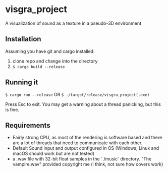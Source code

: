 # visgra_project
A visualization of sound as a texture in a pseudo-3D environment

## Installation

Assuming you have git and cargo installed:

1. clone repo and change into the directory
2. `$ cargo build --release`

## Running it

`$ cargo run --release` OR `$ ./target/release/visgra_project(.exe)`

Press Esc to exit. You may get a warning about a thread panicking, but this is fine.

## Requirements

- Fairly strong CPU, as most of the rendering is software based and there are a lot of threads that need to communicate with each other.
- Default Sound input and output configured in OS (Windows, Linux and macOS should work but are not tested)
- a .wav file with 32-bit float samples in the ´./music´ directory. "The vampire.wav" provided copyright me (i think, not sure how covers work)

